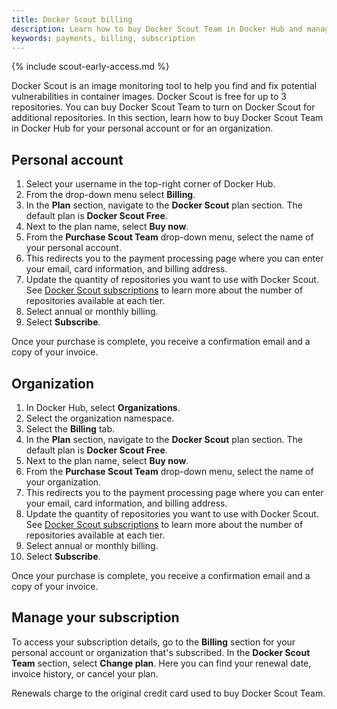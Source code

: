 ```yaml
---
title: Docker Scout billing
description: Learn how to buy Docker Scout Team in Docker Hub and manage your subscription
keywords: payments, billing, subscription
---
```


{% include scout-early-access.md %}

Docker Scout is an image monitoring tool to help you find and fix potential vulnerabilities in container images. Docker Scout is free for up to 3 repositories. You can buy Docker Scout Team to turn on Docker Scout for additional repositories. In this section, learn how to buy Docker Scout Team in Docker Hub for your personal account or for an organization.

## Personal account

1. Select your username in the top-right corner of Docker Hub.
2. From the drop-down menu select **Billing**.
3. In the **Plan** section, navigate to the **Docker Scout** plan section. The default plan is **Docker Scout Free**. 
4. Next to the plan name, select **Buy now**.
5. From the **Purchase Scout Team** drop-down menu, select the name of your personal account.
6. This redirects you to the payment processing page where you can enter your email, card information, and billing address.
7. Update the quantity of repositories you want to use with Docker Scout. See [Docker Scout subscriptions](../subscription/scout-details.md) to learn more about the number of repositories available at each tier.
8. Select annual or monthly billing.
9. Select **Subscribe**.

Once your purchase is complete, you receive a confirmation email and a copy of your invoice.

## Organization

1. In Docker Hub, select **Organizations**. 
2. Select the organization namespace. 
3. Select the **Billing** tab.
4. In the **Plan** section, navigate to the **Docker Scout** plan section. The default plan is **Docker Scout Free**. 
5. Next to the plan name, select **Buy now**.
6. From the **Purchase Scout Team** drop-down menu, select the name of your organization.
7. This redirects you to the payment processing page where you can enter your email, card information, and billing address.
8. Update the quantity of repositories you want to use with Docker Scout. See [Docker Scout subscriptions](../subscription/scout-details.md) to learn more about the number of repositories available at each tier.
9. Select annual or monthly billing.
10. Select **Subscribe**.

Once your purchase is complete, you receive a confirmation email and a copy of your invoice.

## Manage your subscription

To access your subscription details, go to the **Billing** section for your personal account or organization that's subscribed. In the **Docker Scout Team** section, select **Change plan**. Here you can find your renewal date, invoice history, or cancel your plan.

Renewals charge to the original credit card used to buy Docker Scout Team.
